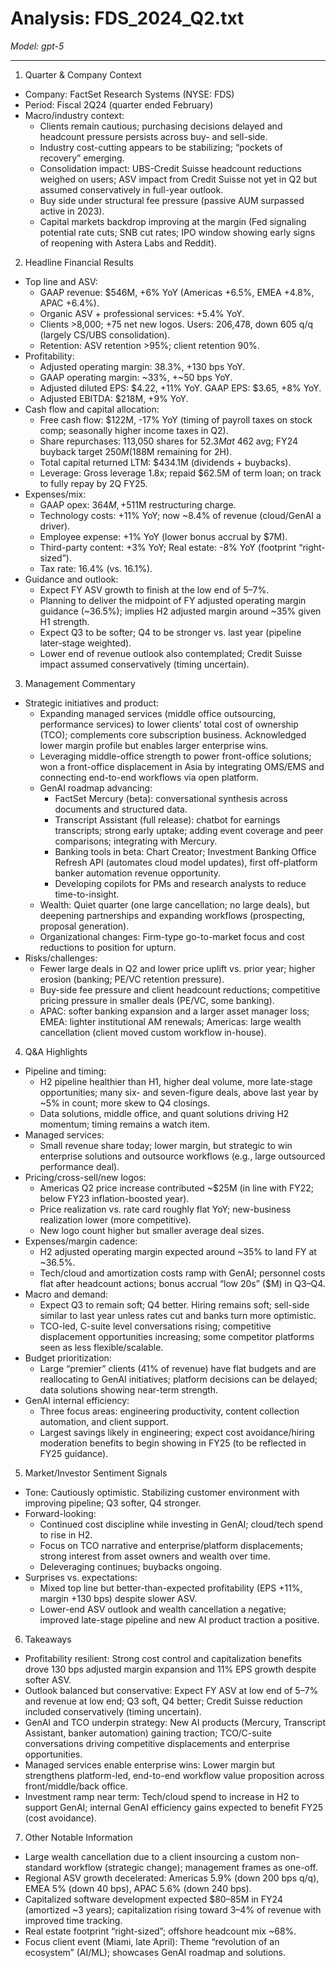 # Analysis: FDS_2024_Q2.txt

*Model: gpt-5*

---

1) Quarter & Company Context
- Company: FactSet Research Systems (NYSE: FDS)
- Period: Fiscal 2Q24 (quarter ended February)
- Macro/industry context:
  - Clients remain cautious; purchasing decisions delayed and headcount pressure persists across buy- and sell-side.
  - Industry cost-cutting appears to be stabilizing; “pockets of recovery” emerging.
  - Consolidation impact: UBS-Credit Suisse headcount reductions weighed on users; ASV impact from Credit Suisse not yet in Q2 but assumed conservatively in full-year outlook.
  - Buy side under structural fee pressure (passive AUM surpassed active in 2023).
  - Capital markets backdrop improving at the margin (Fed signaling potential rate cuts; SNB cut rates; IPO window showing early signs of reopening with Astera Labs and Reddit).

2) Headline Financial Results
- Top line and ASV:
  - GAAP revenue: $546M, +6% YoY (Americas +6.5%, EMEA +4.8%, APAC +6.4%).
  - Organic ASV + professional services: +5.4% YoY.
  - Clients >8,000; +75 net new logos. Users: 206,478, down 605 q/q (largely CS/UBS consolidation).
  - Retention: ASV retention >95%; client retention 90%.
- Profitability:
  - Adjusted operating margin: 38.3%, +130 bps YoY.
  - GAAP operating margin: ~33%, +~50 bps YoY.
  - Adjusted diluted EPS: $4.22, +11% YoY. GAAP EPS: $3.65, +8% YoY.
  - Adjusted EBITDA: $218M, +9% YoY.
- Cash flow and capital allocation:
  - Free cash flow: $122M, -17% YoY (timing of payroll taxes on stock comp; seasonally higher income taxes in Q2).
  - Share repurchases: 113,050 shares for $52.3M at ~$462 avg; FY24 buyback target $250M ($188M remaining for 2H).
  - Total capital returned LTM: $434.1M (dividends + buybacks).
  - Leverage: Gross leverage 1.8x; repaid $62.5M of term loan; on track to fully repay by 2Q FY25.
- Expenses/mix:
  - GAAP opex: $364M, +5% YoY, including ~$11M restructuring charge.
  - Technology costs: +11% YoY; now ~8.4% of revenue (cloud/GenAI a driver).
  - Employee expense: +1% YoY (lower bonus accrual by $7M).
  - Third-party content: +3% YoY; Real estate: -8% YoY (footprint “right-sized”).
  - Tax rate: 16.4% (vs. 16.1%).
- Guidance and outlook:
  - Expect FY ASV growth to finish at the low end of 5–7%.
  - Planning to deliver the midpoint of FY adjusted operating margin guidance (~36.5%); implies H2 adjusted margin around ~35% given H1 strength.
  - Expect Q3 to be softer; Q4 to be stronger vs. last year (pipeline later-stage weighted).
  - Lower end of revenue outlook also contemplated; Credit Suisse impact assumed conservatively (timing uncertain).

3) Management Commentary
- Strategic initiatives and product:
  - Expanding managed services (middle office outsourcing, performance services) to lower clients’ total cost of ownership (TCO); complements core subscription business. Acknowledged lower margin profile but enables larger enterprise wins.
  - Leveraging middle-office strength to power front-office solutions; won a front-office displacement in Asia by integrating OMS/EMS and connecting end-to-end workflows via open platform.
  - GenAI roadmap advancing:
    - FactSet Mercury (beta): conversational synthesis across documents and structured data.
    - Transcript Assistant (full release): chatbot for earnings transcripts; strong early uptake; adding event coverage and peer comparisons; integrating with Mercury.
    - Banking tools in beta: Chart Creator; Investment Banking Office Refresh API (automates cloud model updates), first off-platform banker automation revenue opportunity.
    - Developing copilots for PMs and research analysts to reduce time-to-insight.
  - Wealth: Quiet quarter (one large cancellation; no large deals), but deepening partnerships and expanding workflows (prospecting, proposal generation).
  - Organizational changes: Firm-type go-to-market focus and cost reductions to position for upturn.
- Risks/challenges:
  - Fewer large deals in Q2 and lower price uplift vs. prior year; higher erosion (banking; PE/VC retention pressure).
  - Buy-side fee pressure and client headcount reductions; competitive pricing pressure in smaller deals (PE/VC, some banking).
  - APAC: softer banking expansion and a larger asset manager loss; EMEA: lighter institutional AM renewals; Americas: large wealth cancellation (client moved custom workflow in-house).

4) Q&A Highlights
- Pipeline and timing:
  - H2 pipeline healthier than H1, higher deal volume, more late-stage opportunities; many six- and seven-figure deals, above last year by ~5% in count; more skew to Q4 closings.
  - Data solutions, middle office, and quant solutions driving H2 momentum; timing remains a watch item.
- Managed services:
  - Small revenue share today; lower margin, but strategic to win enterprise solutions and outsource workflows (e.g., large outsourced performance deal).
- Pricing/cross-sell/new logos:
  - Americas Q2 price increase contributed ~$25M (in line with FY22; below FY23 inflation-boosted year).
  - Price realization vs. rate card roughly flat YoY; new-business realization lower (more competitive).
  - New logo count higher but smaller average deal sizes.
- Expenses/margin cadence:
  - H2 adjusted operating margin expected around ~35% to land FY at ~36.5%.
  - Tech/cloud and amortization costs ramp with GenAI; personnel costs flat after headcount actions; bonus accrual “low 20s” ($M) in Q3–Q4.
- Macro and demand:
  - Expect Q3 to remain soft; Q4 better. Hiring remains soft; sell-side similar to last year unless rates cut and banks turn more optimistic.
  - TCO-led, C-suite level conversations rising; competitive displacement opportunities increasing; some competitor platforms seen as less flexible/scalable.
- Budget prioritization:
  - Large “premier” clients (41% of revenue) have flat budgets and are reallocating to GenAI initiatives; platform decisions can be delayed; data solutions showing near-term strength.
- GenAI internal efficiency:
  - Three focus areas: engineering productivity, content collection automation, and client support.
  - Largest savings likely in engineering; expect cost avoidance/hiring moderation benefits to begin showing in FY25 (to be reflected in FY25 guidance).

5) Market/Investor Sentiment Signals
- Tone: Cautiously optimistic. Stabilizing customer environment with improving pipeline; Q3 softer, Q4 stronger.
- Forward-looking:
  - Continued cost discipline while investing in GenAI; cloud/tech spend to rise in H2.
  - Focus on TCO narrative and enterprise/platform displacements; strong interest from asset owners and wealth over time.
  - Deleveraging continues; buybacks ongoing.
- Surprises vs. expectations:
  - Mixed top line but better-than-expected profitability (EPS +11%, margin +130 bps) despite slower ASV.
  - Lower-end ASV outlook and wealth cancellation a negative; improved late-stage pipeline and new AI product traction a positive.

6) Takeaways
- Profitability resilient: Strong cost control and capitalization benefits drove 130 bps adjusted margin expansion and 11% EPS growth despite softer ASV.
- Outlook balanced but conservative: Expect FY ASV at low end of 5–7% and revenue at low end; Q3 soft, Q4 better; Credit Suisse reduction included conservatively (timing uncertain).
- GenAI and TCO underpin strategy: New AI products (Mercury, Transcript Assistant, banker automation) gaining traction; TCO/C-suite conversations driving competitive displacements and enterprise opportunities.
- Managed services enable enterprise wins: Lower margin but strengthens platform-led, end-to-end workflow value proposition across front/middle/back office.
- Investment ramp near term: Tech/cloud spend to increase in H2 to support GenAI; internal GenAI efficiency gains expected to benefit FY25 (cost avoidance).

7) Other Notable Information
- Large wealth cancellation due to a client insourcing a custom non-standard workflow (strategic change); management frames as one-off.
- Regional ASV growth decelerated: Americas 5.9% (down 200 bps q/q), EMEA 5% (down 40 bps), APAC 5.6% (down 240 bps).
- Capitalized software development expected $80–85M in FY24 (amortized ~3 years); capitalization rising toward 3–4% of revenue with improved time tracking.
- Real estate footprint “right-sized”; offshore headcount mix ~68%.
- Focus client event (Miami, late April): Theme “revolution of an ecosystem” (AI/ML); showcases GenAI roadmap and solutions.